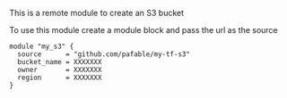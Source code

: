 This is a remote module to create an S3 bucket

To use this module create a module block and pass the url as the source

```
module "my_s3" {
  source      = "github.com/pafable/my-tf-s3"
  bucket_name = XXXXXXX
  owner       = XXXXXXX
  region      = XXXXXXX
}
```
